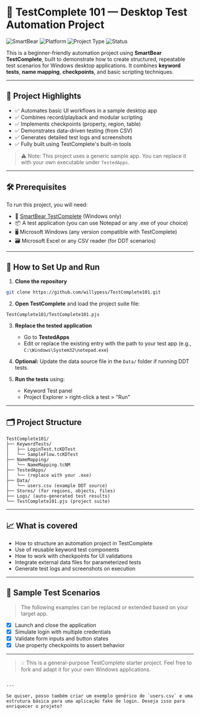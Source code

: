 # 🧪 TestComplete 101 — Desktop Test Automation Project

![SmartBear](https://img.shields.io/badge/SmartBear-TestComplete-blue?logo=smartbear)
![Platform](https://img.shields.io/badge/Platform-Windows-blue)
![Project Type](https://img.shields.io/badge/Type-GUI%20Automation-informational)
![Status](https://img.shields.io/badge/Status-Working-green)

This is a beginner-friendly automation project using **SmartBear TestComplete**, built to demonstrate how to create structured, repeatable test scenarios for Windows desktop applications. It combines **keyword tests**, **name mapping**, **checkpoints**, and basic scripting techniques.

---

## 📌 Project Highlights

- ✅ Automates basic UI workflows in a sample desktop app
- ✅ Combines record/playback and modular scripting
- ✅ Implements checkpoints (property, region, table)
- ✅ Demonstrates data-driven testing (from CSV)
- ✅ Generates detailed test logs and screenshots
- ✅ Fully built using TestComplete's built-in tools

> ⚠️ Note: This project uses a generic sample app. You can replace it with your own executable under `TestedApps`.

---

## 🛠 Prerequisites

To run this project, you will need:

- 🧰 [SmartBear TestComplete](https://smartbear.com/product/testcomplete/overview/) (Windows only)
- 📦 A test application (you can use Notepad or any .exe of your choice)
- 🖥️ Microsoft Windows (any version compatible with TestComplete)
- 🗃️ Microsoft Excel or any CSV reader (for DDT scenarios)

---

## 🚀 How to Set Up and Run

1. **Clone the repository**

```bash
git clone https://github.com/willypess/TestComplete101.git
````

2. **Open TestComplete** and load the project suite file:

```
TestComplete101/TestComplete101.pjs
```

3. **Replace the tested application**

   * Go to **TestedApps**
   * Edit or replace the existing entry with the path to your test app (e.g., `C:\Windows\System32\notepad.exe`)

4. **Optional:** Update the data source file in the `Data/` folder if running DDT tests.

5. **Run the tests** using:

   * Keyword Test panel
   * Project Explorer > right-click a test > "Run"

---

## 🗂 Project Structure

```
TestComplete101/
├── KeywordTests/
│   ├── LoginTest.tcKDTest
│   └── SampleFlow.tcKDTest
├── NameMapping/
│   └── NameMapping.tcNM
├── TestedApps/
│   └── (replace with your .exe)
├── Data/
│   └── users.csv (example DDT source)
├── Stores/ (for regions, objects, files)
├── Logs/ (auto-generated test results)
└── TestComplete101.pjs (project suite)
```

---

## 📈 What is covered

* How to structure an automation project in TestComplete
* Use of reusable keyword test components
* How to work with checkpoints for UI validations
* Integrate external data files for parameterized tests
* Generate test logs and screenshots on execution

---

## 🧪 Sample Test Scenarios

> The following examples can be replaced or extended based on your target app.

* [x] Launch and close the application
* [x] Simulate login with multiple credentials
* [x] Validate form inputs and button states
* [x] Use property checkpoints to assert behavior

---

> 💡 This is a general-purpose TestComplete starter project. Feel free to fork and adapt it for your own Windows applications.

```

---

Se quiser, posso também criar um exemplo genérico de `users.csv` e uma estrutura básica para uma aplicação fake de login. Deseja isso para enriquecer o projeto?
```
